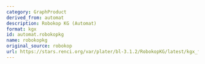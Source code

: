 ```yaml
---
category: GraphProduct
derived_from: automat
description: Robokop KG (Automat)
format: kgx
id: automat.robokopkg
name: robokopkg
original_source: robokop
url: https://stars.renci.org/var/plater/bl-3.1.2/RobokopKG/latest/kgx_files
---
```


